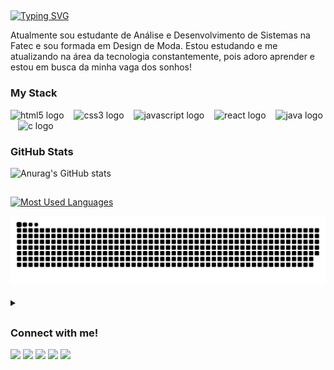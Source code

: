 ##

[![Typing SVG](https://readme-typing-svg.demolab.com?font=Fira+Code&weight=600&size=25&pause=1000&color=dbacdb&random=false&width=435&height=40&lines=Ol%C3%A1%2C+eu+sou+a+Camila+%F0%9F%91%BE%F0%9F%93%9A%F0%9F%92%99)](https://git.io/typing-svg)

Atualmente sou estudante de Análise e Desenvolvimento de Sistemas na Fatec e sou formada em Design de Moda.
Estou estudando e me atualizando na área da tecnologia constantemente, pois adoro aprender e estou em busca da minha vaga dos sonhos!

<h3 align="left">My Stack</h3>

<div align="left">
  <img src="https://cdn.jsdelivr.net/gh/devicons/devicon/icons/html5/html5-original.svg" height="25" alt="html5 logo"  />
  <img width="8" />
  <img src="https://cdn.jsdelivr.net/gh/devicons/devicon/icons/css3/css3-original.svg" height="25" alt="css3 logo"  />
  <img width="8" />
  <img src="https://cdn.jsdelivr.net/gh/devicons/devicon/icons/javascript/javascript-plain.svg" height="25" alt="javascript logo"  />
  <img width="8" />
  <img src="https://cdn.jsdelivr.net/gh/devicons/devicon/icons/react/react-original.svg" height="25" alt="react logo"  />
  <img width="8" />
  <img src="https://cdn.jsdelivr.net/gh/devicons/devicon/icons/java/java-original.svg" height="25" alt="java logo"  />
  <img width="8" />
  <img src="https://cdn.jsdelivr.net/gh/devicons/devicon/icons/c/c-original.svg" height="25" alt="c logo"  />
  <img width="8" />


</div>
<h3>GitHub Stats</h3>

![Anurag's GitHub stats](https://github-readme-stats.vercel.app/api?username=camycamyha&theme=material-palenight&show_icons=true)
##
[![Most Used Languages](https://github-readme-stats-git-masterrstaa-rickstaa.vercel.app/api/top-langs/?username=camycamyha&layout=compact&hide_title=false&count_private=true&langs_count=4&show_icons=true&theme=material-palenight&hide=html,css&bg_&&border_radius=3&border_&count_private=true)](https://github.com/camycamyha/github-readme-stats)
<br>


<picture>
  <source media="(prefers-color-scheme: dark)" srcset="https://raw.githubusercontent.com/mari4souza/mari4souza/output/github-contribution-grid-snake-dark.svg">
  <source media="(prefers-color-scheme: light)" srcset="https://raw.githubusercontent.com/mari4souza/mari4souza/output/github-contribution-grid-snake.svg">
  <img alt="github contribution grid snake animation" src="https://raw.githubusercontent.com/mari4souza/mari4souza/output/github-contribution-grid-snake.svg">
</picture>
<br><br>



<details align="left">
  <summary></summary> 
 
  - Badges by <a href="https://shields.io/">shields.io</a>.
  - GitHub Stats by <a href="https://github.com/anuraghazra/github-readme-stats">anuraghazra</a>.
  - Developer vector created by @andi_aqua_ on <a href="https://picrew.me/en/">picrew</a>.
 
  <div align="right">Made with 💜 by <a href="https://github.com/camycamyha">camycamyha</a>.</div>

</details>

  ##
<h3 align="left">Connect with me!</h3> 
<div> 
  <a href="https://instagram.com/camycamyha" target="_blank"><img src="https://img.shields.io/badge/-Instagram-%23E4405F?style=for-the-badge&logo=instagram&logoColor=white" target="_blank"></a>
 	<a href="https://www.twitch.tv/camycamyha" target="_blank"><img src="https://img.shields.io/badge/Twitch-9146FF?style=for-the-badge&logo=twitch&logoColor=white" target="_blank"></a>
 <a href="https://discord.gg/camycamyha" target="_blank"><img src="https://img.shields.io/badge/Discord-7289DA?style=for-the-badge&logo=discord&logoColor=white" target="_blank"></a> 
  <a href = "mailto:bud.camila@gmail.com"><img src="https://img.shields.io/badge/-Gmail-%23333?style=for-the-badge&logo=gmail&logoColor=white" target="_blank"></a>
  <a href="https://www.linkedin.com/in/camycamyha" target="_blank"><img src="https://img.shields.io/badge/-LinkedIn-%230077B5?style=for-the-badge&logo=linkedin&logoColor=white" target="_blank"></a> 
  
</div>
